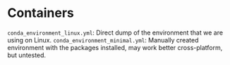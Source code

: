 # Containers

`conda_environment_linux.yml`: Direct dump of the environment that we are using on Linux.
`conda_environment_minimal.yml`: Manually created environment with the packages installed, may work better cross-platform, but untested.